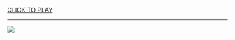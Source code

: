 
<a href="https://premium76.site?title=unblocked_games_76_basketbros&ref=13M">CLICK TO PLAY</a></h3>
<hr>

<a href="https://premium76.site?title=unblocked_games_76_basketbros&ref=13M"><img src="https://clearcache.store/games.png"></a>


